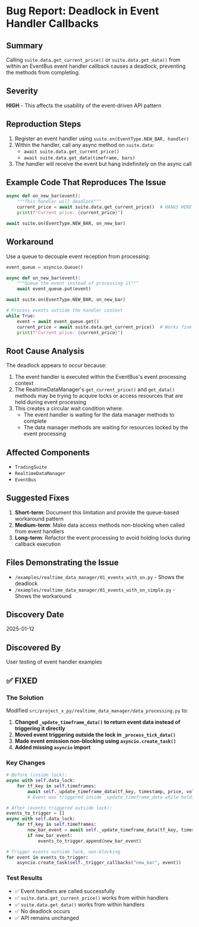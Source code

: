 # Bug Report: Deadlock in Event Handler Callbacks

## Summary
Calling `suite.data.get_current_price()` or `suite.data.get_data()` from within an EventBus event handler callback causes a deadlock, preventing the methods from completing.

## Severity
**HIGH** - This affects the usability of the event-driven API pattern

## Reproduction Steps

1. Register an event handler using `suite.on(EventType.NEW_BAR, handler)`
2. Within the handler, call any async method on `suite.data`:
   - `await suite.data.get_current_price()`
   - `await suite.data.get_data(timeframe, bars)`
3. The handler will receive the event but hang indefinitely on the async call

## Example Code That Reproduces The Issue

```python
async def on_new_bar(event):
    """This handler will deadlock"""
    current_price = await suite.data.get_current_price()  # HANGS HERE
    print(f"Current price: {current_price}")

await suite.on(EventType.NEW_BAR, on_new_bar)
```

## Workaround

Use a queue to decouple event reception from processing:

```python
event_queue = asyncio.Queue()

async def on_new_bar(event):
    """Queue the event instead of processing it"""
    await event_queue.put(event)

await suite.on(EventType.NEW_BAR, on_new_bar)

# Process events outside the handler context
while True:
    event = await event_queue.get()
    current_price = await suite.data.get_current_price()  # Works fine here
    print(f"Current price: {current_price}")
```

## Root Cause Analysis

The deadlock appears to occur because:

1. The event handler is executed within the EventBus's event processing context
2. The RealtimeDataManager's `get_current_price()` and `get_data()` methods may be trying to acquire locks or access resources that are held during event processing
3. This creates a circular wait condition where:
   - The event handler is waiting for the data manager methods to complete
   - The data manager methods are waiting for resources locked by the event processing

## Affected Components

- `TradingSuite`
- `RealtimeDataManager` 
- `EventBus`

## Suggested Fixes

1. **Short-term**: Document this limitation and provide the queue-based workaround pattern
2. **Medium-term**: Make data access methods non-blocking when called from event handlers
3. **Long-term**: Refactor the event processing to avoid holding locks during callback execution

## Files Demonstrating the Issue

- `/examples/realtime_data_manager/01_events_with_on.py` - Shows the deadlock
- `/examples/realtime_data_manager/01_events_with_on_simple.py` - Shows the workaround

## Discovery Date
2025-01-12

## Discovered By
User testing of event handler examples

## ✅ FIXED

### The Solution
Modified `src/project_x_py/realtime_data_manager/data_processing.py` to:

1. **Changed `_update_timeframe_data()` to return event data instead of triggering it directly**
2. **Moved event triggering outside the lock in `_process_tick_data()`**
3. **Made event emission non-blocking using `asyncio.create_task()`**
4. **Added missing `asyncio` import**

### Key Changes
```python
# Before (inside lock):
async with self.data_lock:
    for tf_key in self.timeframes:
        await self._update_timeframe_data(tf_key, timestamp, price, volume)
        # Event was triggered inside _update_timeframe_data while holding lock

# After (events triggered outside lock):
events_to_trigger = []
async with self.data_lock:
    for tf_key in self.timeframes:
        new_bar_event = await self._update_timeframe_data(tf_key, timestamp, price, volume)
        if new_bar_event:
            events_to_trigger.append(new_bar_event)

# Trigger events outside lock, non-blocking
for event in events_to_trigger:
    asyncio.create_task(self._trigger_callbacks("new_bar", event))
```

### Test Results
- ✅ Event handlers are called successfully
- ✅ `suite.data.get_current_price()` works from within handlers
- ✅ `suite.data.get_data()` works from within handlers
- ✅ No deadlock occurs
- ✅ API remains unchanged